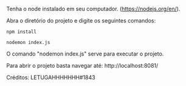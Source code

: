 Tenha o node instalado em seu computador. (https://nodejs.org/en/).

Abra o diretório do projeto e digite os seguintes comandos:

`npm install`

`nodemon index.js`

O comando "nodemon index.js" serve para executar o projeto.

Para abrir o projeto basta navegar até: http://localhost:8081/

Créditos: LETUGAHHHHHHH#1843